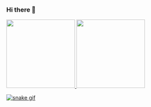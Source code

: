 ### Hi there 👋

<!--ESTATISTICAS-->
<div>
  <a href="https://github.com/Leonardotei">
    <img loading="lazy" height="180em" src="https://github-readme-stats.vercel.app/api/top-langs/?username=Leonardotei&layout=compact&langs_count=7&theme=dracula"/>
    <img loading="lazy" height="180em" src="https://github-readme-stats.vercel.app/api?username=Leonardotei&show_icons=true&theme=dracula&include_all_commits=true&count_private=true"/>
</div>


<!--COBRINHA-->

<!--
**Leonardotei/Leonardotei** is a ✨ _special_ ✨ repository because its `README.md` (this file) appears on your GitHub profile.

Here are some ideas to get you started:

- 🔭 I’m currently working on ...
- 🌱 I’m currently learning ...
- 👯 I’m looking to collaborate on ...
- 🤔 I’m looking for help with ...
- 💬 Ask me about ...
- 📫 How to reach me: ...
- 😄 Pronouns: ...
- ⚡ Fun fact: ...
-->

![snake gif](https://github.com/Leonardotei/Leonardotei/blob/output/github-contribution-grid-snake.svg)
